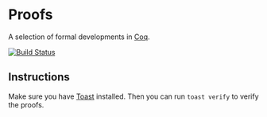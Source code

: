 # Proofs

A selection of formal developments in [Coq](https://coq.inria.fr/).

[![Build Status](https://travis-ci.org/stepchowfun/proofs.svg?branch=master)](https://travis-ci.org/stepchowfun/proofs)

## Instructions

Make sure you have [Toast](https://github.com/stepchowfun/toast) installed. Then you can run `toast verify` to verify the proofs.
